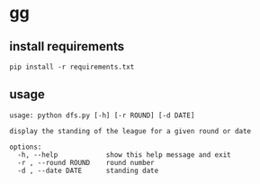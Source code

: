 # gg

## install requirements
```shell
pip install -r requirements.txt
```

## usage
```shell
usage: python dfs.py [-h] [-r ROUND] [-d DATE]

display the standing of the league for a given round or date

options:
  -h, --help            show this help message and exit
  -r , --round ROUND    round number
  -d , --date DATE      standing date
```
